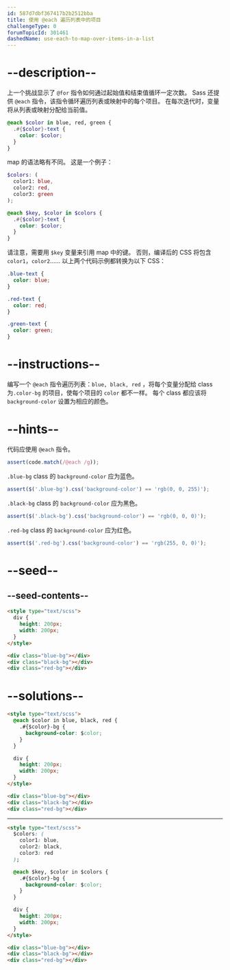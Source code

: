 ```yaml
---
id: 587d7dbf367417b2b2512bba
title: 使用 @each 遍历列表中的项目
challengeType: 0
forumTopicId: 301461
dashedName: use-each-to-map-over-items-in-a-list
---
```


# --description--

上一个挑战显示了 `@for` 指令如何通过起始值和结束值循环一定次数。 Sass 还提供 `@each` 指令，该指令循环遍历列表或映射中的每个项目。 在每次迭代时，变量将从列表或映射分配给当前值。

```scss
@each $color in blue, red, green {
  .#{$color}-text {
    color: $color;
  }
}
```

map 的语法略有不同。 这是一个例子：

```scss
$colors: (
  color1: blue,
  color2: red,
  color3: green
);

@each $key, $color in $colors {
  .#{$color}-text {
    color: $color;
  }
}
```

请注意，需要用 `$key` 变量来引用 map 中的键。 否则，编译后的 CSS 将包含 `color1`，`color2`...... 以上两个代码示例都转换为以下 CSS：

```scss
.blue-text {
  color: blue;
}

.red-text {
  color: red;
}

.green-text {
  color: green;
}
```

# --instructions--

编写一个 `@each` 指令遍历列表：`blue, black, red` ，将每个变量分配给 class 为`.color-bg` 的项目，使每个项目的 `color` 都不一样。 每个 class 都应该将 `background-color` 设置为相应的颜色。

# --hints--

代码应使用 `@each` 指令。

```js
assert(code.match(/@each /g));
```

`.blue-bg` class 的 `background-color` 应为蓝色。

```js
assert($('.blue-bg').css('background-color') == 'rgb(0, 0, 255)');
```

`.black-bg` class 的 `background-color` 应为黑色。

```js
assert($('.black-bg').css('background-color') == 'rgb(0, 0, 0)');
```

`.red-bg` class 的 `background-color` 应为红色。

```js
assert($('.red-bg').css('background-color') == 'rgb(255, 0, 0)');
```

# --seed--

## --seed-contents--

```html
<style type="text/scss">
  div {
    height: 200px;
    width: 200px;
  }
</style>

<div class="blue-bg"></div>
<div class="black-bg"></div>
<div class="red-bg"></div>
```

# --solutions--

```html
<style type="text/scss">
  @each $color in blue, black, red {
    .#{$color}-bg {
      background-color: $color;
    }
  }

  div {
    height: 200px;
    width: 200px;
  }
</style>

<div class="blue-bg"></div>
<div class="black-bg"></div>
<div class="red-bg"></div>
```

---

```html
<style type="text/scss">
  $colors: (
    color1: blue,
    color2: black,
    color3: red
  );

  @each $key, $color in $colors {
    .#{$color}-bg {
      background-color: $color;
    }
  }

  div {
    height: 200px;
    width: 200px;
  }
</style>

<div class="blue-bg"></div>
<div class="black-bg"></div>
<div class="red-bg"></div>
```
